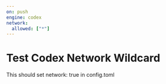 ```yaml
---
on: push
engine: codex
network:
  allowed: ["*"]
---
```


# Test Codex Network Wildcard
This should set network: true in config.toml